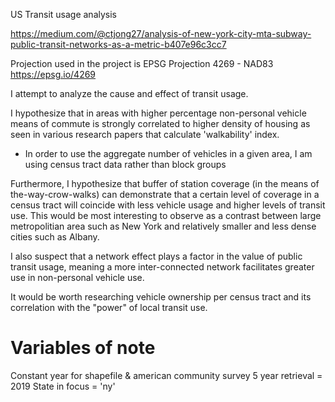 US Transit usage analysis

https://medium.com/@ctjong27/analysis-of-new-york-city-mta-subway-public-transit-networks-as-a-metric-b407e96c3cc7

Projection used in the project is EPSG Projection 4269 - NAD83
https://epsg.io/4269

I attempt to analyze the cause and effect of transit usage.

I hypothesize that in areas with higher percentage non-personal vehicle means of commute is strongly correlated to higher density of housing as seen in various research papers that calculate 'walkability' index.
- In order to use the aggregate number of vehicles in a given area, I am using census tract data rather than block groups

Furthermore, I hypothesize that buffer of station coverage (in the means of the-way-crow-walks) can demonstrate that a certain level of coverage in a census tract will coincide with less vehicle usage and higher levels of transit use. This would be most interesting to observe as a contrast between large metropolitian area such as New York and relatively smaller and less dense cities such as Albany.

I also suspect that a network effect plays a factor in the value of public transit usage, meaning a more inter-connected network facilitates greater use in non-personal vehicle use.

It would be worth researching vehicle ownership per census tract and its correlation with the "power" of local transit use.

# Variables of note
Constant year for shapefile & american community survey 5 year retrieval = 2019
State in focus = 'ny'
